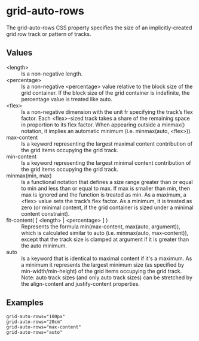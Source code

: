 # grid-auto-rows

The grid-auto-rows CSS property specifies the size of an implicitly-created grid row track or pattern of tracks.

## Values

<dl>
<dt>&lt;length&gt;</dt>
<dd>Is a non-negative length.</dd>
<dt>&lt;percentage&gt;</dt>
<dd>Is a non-negative &lt;percentage&gt; value relative to the block size of the grid container. If the block size of the grid container is indefinite, the percentage value is treated like auto.</dd>
<dt>&lt;flex&gt;</dt>
<dd>Is a non-negative dimension with the unit fr specifying the track’s flex factor. Each &lt;flex&gt;-sized track takes a share of the remaining space in proportion to its flex factor.
When appearing outside a minmax() notation, it implies an automatic minimum (i.e. minmax(auto, &lt;flex&gt;)).</dd>
<dt>max-content</dt>
<dd>Is a keyword representing the largest maximal content contribution of the grid items occupying the grid track.</dd>
<dt>min-content</dt>
<dd>Is a keyword representing the largest minimal content contribution of the grid items occupying the grid track.</dd>
<dt>minmax(min, max)</dt>
<dd>Is a functional notation that defines a size range greater than or equal to min and less than or equal to max. If max is smaller than min, then max is ignored and the function is treated as min. As a maximum, a &lt;flex&gt; value sets the track’s flex factor. As a minimum, it is treated as zero (or minimal content, if the grid container is sized under a minimal content constraint).</dd>
<dt>fit-content( [ &lt;length&gt; | &lt;percentage&gt; ] )</dt>
<dd>Represents the formula min(max-content, max(auto, argument)), which is calculated similar to auto (i.e. minmax(auto, max-content)), except that the track size is clamped at argument if it is greater than the auto minimum.</dd>
<dt>auto</dt>
<dd>Is a keyword that is identical to maximal content if it's a maximum. As a minimum it represents the largest minimum size (as specified by min-width/min-height) of the grid items occupying the grid track.
Note: auto track sizes (and only auto track sizes) can be stretched by the align-content and justify-content properties.</dd>
</dl>

## Examples

```
grid-auto-rows="100px"
grid-auto-rows="20cm"
grid-auto-rows="max-content"
grid-auto-rows="auto"
```
